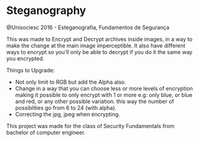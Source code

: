 # Steganography
@Unisociesc 2016 - Esteganografia, Fundamentos de Segurança

This was made to Encrypt and Decrypt archives inside images, in a way to make the change at the main image imperceptible. It also have different ways to encrypt so you'll only be able to decrypt if you do it the same way you encrypted.

Things to Upgrade:
  * Not only limit to RGB but add the Alpha also.
  * Change in a way that you can choose less or more levels of encryption making it possible to only encrypt with 1 or more e.g: only blue, or blue and red, or any other possible variation. this way the number of possiblities go from 6 to 24 (with alpha).
  * Correcting the jpg, jpeg when encrypting.
  

This project was made for the class of Security Fundamentals from bachelor of computer engineer.
